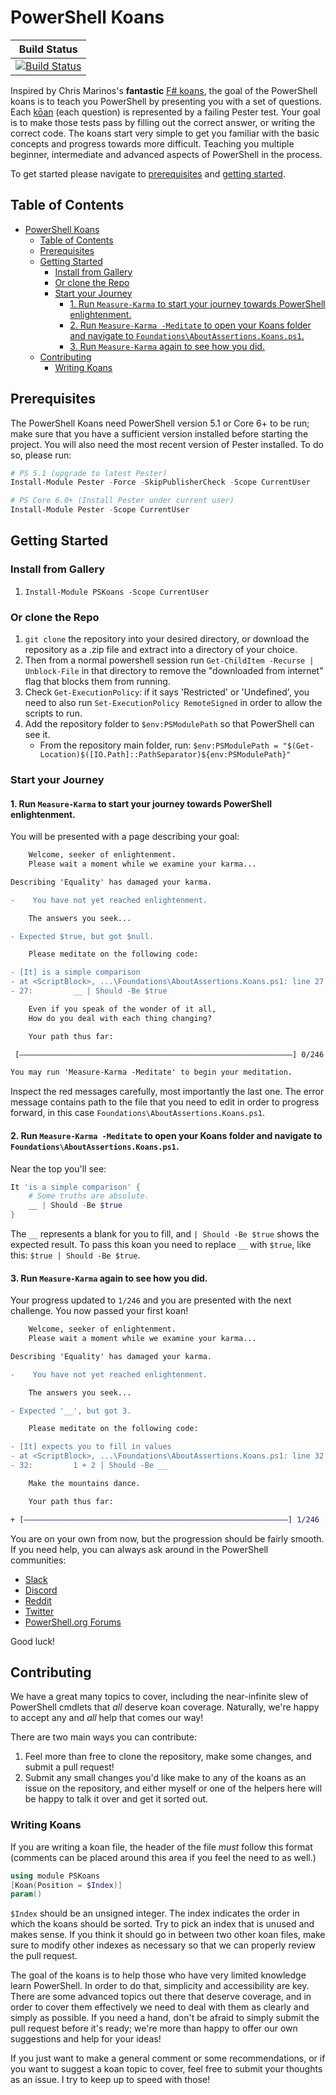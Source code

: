 # PowerShell Koans

|Build Status|
|      :---:      |
| [![Build Status](https://dev.azure.com/SallowCode/PSKoans/_apis/build/status/PSKoans%20CI)](https://dev.azure.com/SallowCode/PSKoans/_build/latest?definitionId=1) |

Inspired by Chris Marinos's **fantastic** [F# koans](https://github.com/ChrisMarinos/FSharpKoans), the goal of the PowerShell koans is to teach you PowerShell by presenting you with a set of questions. Each [kōan](https://en.wikipedia.org/wiki/K%C5%8Dan) (each question) is represented by a failing Pester test. Your goal is to make those tests pass by filling out the correct answer, or writing the correct code. The koans start very simple to get you familiar with the basic concepts and progress towards more difficult. Teaching you multiple beginner, intermediate and advanced aspects of PowerShell in the process.

To get started please navigate to [prerequisites](#prerequisites) and [getting started](#getting-started).

## Table of Contents

- [PowerShell Koans](#powershell-koans)
  - [Table of Contents](#table-of-contents)
  - [Prerequisites](#prerequisites)
  - [Getting Started](#getting-started)
    - [Install from Gallery](#install-from-gallery)
    - [Or clone the Repo](#or-clone-the-repo)
    - [Start your Journey](#start-your-journey)
      - [1. Run `Measure-Karma` to start your journey towards PowerShell enlightenment.](#1-run-measure-karma-to-start-your-journey-towards-powershell-enlightenment)
      - [2. Run `Measure-Karma -Meditate` to open your Koans folder and navigate to `Foundations\AboutAssertions.Koans.ps1`.](#2-run-measure-karma--meditate-to-open-your-koans-folder-and-navigate-to-foundationsaboutassertionskoansps1)
      - [3. Run `Measure-Karma` again to see how you did.](#3-run-measure-karma-again-to-see-how-you-did)
  - [Contributing](#contributing)
    - [Writing Koans](#writing-koans)

## Prerequisites

The PowerShell Koans need PowerShell version 5.1 or Core 6+ to be run; make sure that you have a sufficient version installed before starting the project. You will also need the most recent version of
Pester installed. To do so, please run:

```PowerShell
# PS 5.1 (upgrade to latest Pester)
Install-Module Pester -Force -SkipPublisherCheck -Scope CurrentUser

# PS Core 6.0+ (Install Pester under current user)
Install-Module Pester -Scope CurrentUser
```

## Getting Started

### Install from Gallery

1. `Install-Module PSKoans -Scope CurrentUser`

### Or clone the Repo

1. `git clone` the repository into your desired directory, or download the repository as a .zip file and extract into a directory of your choice.
2. Then from a normal powershell session run `Get-ChildItem -Recurse | Unblock-File` in that directory to remove the "downloaded from internet" flag that blocks them from running.
3. Check `Get-ExecutionPolicy`: if it says 'Restricted' or 'Undefined', you need to also run `Set-ExecutionPolicy RemoteSigned` in order to allow the scripts to run.
4. Add the repository folder to `$env:PSModulePath` so that PowerShell can see it.
   - From the repository main folder, run: `$env:PSModulePath = "$(Get-Location)$([IO.Path]::PathSeparator)${env:PSModulePath}"`

### Start your Journey

#### 1. Run `Measure-Karma` to start your journey towards PowerShell enlightenment.

You will be presented with a page describing your goal:

```diff
    Welcome, seeker of enlightenment.
    Please wait a moment while we examine your karma...

Describing 'Equality' has damaged your karma.

-    You have not yet reached enlightenment.

    The answers you seek...

- Expected $true, but got $null.

    Please meditate on the following code:

- [It] is a simple comparison
- at <ScriptBlock>, ...\Foundations\AboutAssertions.Koans.ps1: line 27
- 27:         __ | Should -Be $true

    Even if you speak of the wonder of it all,
    How do you deal with each thing changing?

    Your path thus far:

 [―――――――――――――――――――――――――――――――――――――――――――――――――――――――――――――] 0/246

You may run 'Measure-Karma -Meditate' to begin your meditation.
```

Inspect the red messages carefully, most importantly the last one. The error message contains path to the file that you need to edit in order to progress forward, in this case `Foundations\AboutAssertions.Koans.ps1`.

#### 2. Run `Measure-Karma -Meditate` to open your Koans folder and navigate to `Foundations\AboutAssertions.Koans.ps1`.

Near the top you'll see:

```powershell
It 'is a simple comparison' {
    # Some truths are absolute.
    __ | Should -Be $true
}
```

The `__` represents a blank for you to fill, and `| Should -Be $true` shows the expected result. To pass this koan you need to replace `__` with `$true`, like this: `$true | Should -Be $true`.

#### 3. Run `Measure-Karma` again to see how you did.

Your progress updated to `1/246` and you are presented with the next challenge. You now passed your first koan!

```diff
    Welcome, seeker of enlightenment.
    Please wait a moment while we examine your karma...

Describing 'Equality' has damaged your karma.

-    You have not yet reached enlightenment.

    The answers you seek...

- Expected '__', but got 3.

    Please meditate on the following code:

- [It] expects you to fill in values
- at <ScriptBlock>, ...\Foundations\AboutAssertions.Koans.ps1: line 32
- 32:         1 + 2 | Should -Be __

    Make the mountains dance.

    Your path thus far:

+ [―――――――――――――――――――――――――――――――――――――――――――――――――――――――――――] 1/246
```

 You are on your own from now, but the progression should be fairly smooth.
 If you need help, you can always ask around in the PowerShell communities:

- [Slack](https://j.mp/psslack)
- [Discord](https://j.mp/psdiscord)
- [Reddit](https://www.reddit.com/r/PowerShell/)
- [Twitter](https://twitter.com/hashtag/powershell)
- [PowerShell.org Forums](https://powershell.org/forums/forum/windows-powershell-qa/)

Good luck!

## Contributing

We have a great many topics to cover, including the near-infinite slew of PowerShell cmdlets that _all_ deserve koan coverage.
Naturally, we're happy to accept any and _all_ help that comes our way!

There are two main ways you can contribute:

1. Feel more than free to clone the repository, make some changes, and submit a pull request!
2. Submit any small changes you'd like make to any of the koans as an issue on the repository, and either myself or one of the helpers here will be happy to talk it over and get it sorted out.

### Writing Koans

If you are writing a koan file, the header of the file _must_ follow this format (comments can be placed around this area if you feel the need to as well.)

```powershell
using module PSKoans
[Koan(Position = $Index)]
param()
```

`$Index` should be an unsigned integer. The index indicates the order in which the koans should be sorted. Try to pick an index that is unused and makes sense. If you think it should go in between two other koan files, make sure to modify other indexes as necessary so that we can properly review the pull request.

The goal of the koans is to help those who have very limited knowledge learn PowerShell. In order to do that, simplicity and accessibility are key. There are some advanced topics out there that deserve coverage, and in order to cover them effectively we need to deal with them as clearly and simply as possible. If you need a hand, don't be afraid to simply submit the pull request before it's ready; we're more than happy to offer our own suggestions and help for your ideas!

If you just want to make a general comment or some recommendations, or if you want to suggest a koan topic to cover, feel free to submit your thoughts as an issue. I try to keep up to speed with those!

